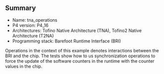 ## Summary

* Name: tna_operations
* P4 version: P4_16
* Architectures: Tofino Native Architecture (TNA), Tofino2 Native Architecture (T2NA)
* Programming stack: Barefoot Runtime Interface (BRI)

Operations in the context of this example denotes interactions between the 
BRI and the chip. The tests show how to us synchronization operations to
force the update of the software counters in the runtime with the counter 
values in the chip.
